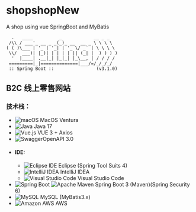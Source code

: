 # shopshopNew
A shop using vue SpringBoot and MyBatis

```
  .   ____          _            __ _ _
 /\\ / ___'_ __ _ _(_)_ __  __ _ \ \ \ \
( ( )\___ | '_ | '_| | '_ \/ _` | \ \ \ \
 \\/  ___)| |_)| | | | | || (_| |  ) ) ) )
  '  |____| .__|_| |_|_| |_\__, | / / / /
 =========|_|==============|___/=/_/_/_/
 :: Spring Boot ::                (v3.1.0)
```

## B2C 线上零售网站

### 技术栈：

- ![macOS](https://a11ybadges.com/badge?logo=macos) MacOS Ventura
- ![Java](https://a11ybadges.com/badge?logo=java) Java 17 
- ![Vue.js](https://a11ybadges.com/badge?logo=vuedotjs) VUE 3 + Axios	
- ![Swagger](https://a11ybadges.com/badge?logo=swagger)OpenAPI 3.0 
- #### IDE:
    - ![Eclipse IDE](https://a11ybadges.com/badge?logo=eclipseide) Eclipse (Spring Tool Suits 4)	
    - ![IntelliJ IDEA](https://a11ybadges.com/badge?logo=intellijidea) IntelliJ IDEA
    - ![Visual Studio Code](https://a11ybadges.com/badge?logo=visualstudiocode) Visual Studio Code 
- ![Spring Boot](https://a11ybadges.com/badge?logo=springboot) ![Apache Maven](https://a11ybadges.com/badge?logo=apachemaven) Spring Boot 3 (Maven)(Spring Security 6)
- ![MySQL](https://a11ybadges.com/badge?logo=mysql) MySQL (MyBatis3.x)
- ![Amazon AWS](https://a11ybadges.com/badge?logo=amazonaws) AWS
